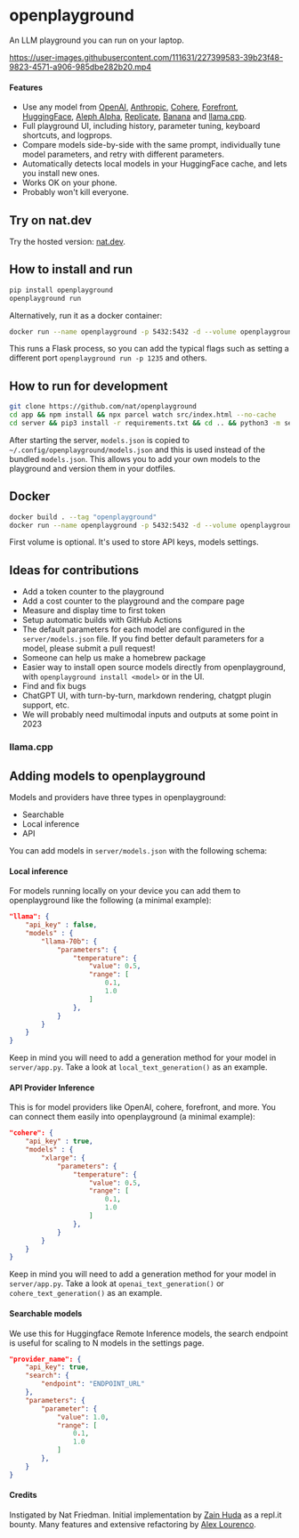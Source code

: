 # openplayground

An LLM playground you can run on your laptop.

https://user-images.githubusercontent.com/111631/227399583-39b23f48-9823-4571-a906-985dbe282b20.mp4

#### Features

- Use any model from [OpenAI](https://openai.com), [Anthropic](https://anthropic.com), [Cohere](https://cohere.com), [Forefront](https://forefront.ai), [HuggingFace](https://huggingface.co), [Aleph Alpha](https://aleph-alpha.com), [Replicate](https://replicate.com), [Banana](https://banana.dev) and [llama.cpp](https://github.com/ggerganov/llama.cpp).
- Full playground UI, including history, parameter tuning, keyboard shortcuts, and logprops.
- Compare models side-by-side with the same prompt, individually tune model parameters, and retry with different parameters.
- Automatically detects local models in your HuggingFace cache, and lets you install new ones.
- Works OK on your phone.
- Probably won't kill everyone.

## Try on nat.dev

Try the hosted version: [nat.dev](https://nat.dev).

## How to install and run

```sh
pip install openplayground
openplayground run
```

Alternatively, run it as a docker container:
```sh
docker run --name openplayground -p 5432:5432 -d --volume openplayground:/web/config natorg/openplayground
```

This runs a Flask process, so you can add the typical flags such as setting a different port `openplayground run -p 1235` and others.

## How to run for development

```sh
git clone https://github.com/nat/openplayground
cd app && npm install && npx parcel watch src/index.html --no-cache
cd server && pip3 install -r requirements.txt && cd .. && python3 -m server.app
```

After starting the server, `models.json` is copied to `~/.config/openplayground/models.json` and this is used instead of the bundled `models.json`. This allows you to add your own models to the playground and version them in your dotfiles.


## Docker

```sh
docker build . --tag "openplayground"
docker run --name openplayground -p 5432:5432 -d --volume openplayground:/web/config openplayground
```

First volume is optional. It's used to store API keys, models settings.

## Ideas for contributions

- Add a token counter to the playground
- Add a cost counter to the playground and the compare page
- Measure and display time to first token
- Setup automatic builds with GitHub Actions
- The default parameters for each model are configured in the `server/models.json` file. If you find better default parameters for a model, please submit a pull request!
- Someone can help us make a homebrew package
- Easier way to install open source models directly from openplayground, with `openplayground install <model>` or in the UI.
- Find and fix bugs
- ChatGPT UI, with turn-by-turn, markdown rendering, chatgpt plugin support, etc.
- We will probably need multimodal inputs and outputs at some point in 2023

### llama.cpp

## Adding models to openplayground

Models and providers have three types in openplayground:

- Searchable
- Local inference
- API

You can add models in `server/models.json` with the following schema:

#### Local inference

For models running locally on your device you can add them to openplayground like the following (a minimal example):

```json
"llama": {
    "api_key" : false,
    "models" : {
        "llama-70b": {
            "parameters": {
                "temperature": {
                    "value": 0.5,
                    "range": [
                        0.1,
                        1.0
                    ]
                },
            }
        }
    }
}
```

Keep in mind you will need to add a generation method for your model in `server/app.py`. Take a look at `local_text_generation()` as an example.

#### API Provider Inference

This is for model providers like OpenAI, cohere, forefront, and more. You can connect them easily into openplayground (a minimal example):

```json
"cohere": {
    "api_key" : true,
    "models" : {
        "xlarge": {
            "parameters": {
                "temperature": {
                    "value": 0.5,
                    "range": [
                        0.1,
                        1.0
                    ]
                },
            }
        }
    }
}
```

Keep in mind you will need to add a generation method for your model in `server/app.py`. Take a look at `openai_text_generation()` or `cohere_text_generation()` as an example.

#### Searchable models

We use this for Huggingface Remote Inference models, the search endpoint is useful for scaling to N models in the settings page.

```json
"provider_name": {
    "api_key": true,
    "search": {
        "endpoint": "ENDPOINT_URL"
    },
    "parameters": {
        "parameter": {
            "value": 1.0,
            "range": [
                0.1,
                1.0
            ]
        },
    }
}
```

#### Credits

Instigated by Nat Friedman. Initial implementation by [Zain Huda](https://github.com/zainhuda) as a repl.it bounty. Many features and extensive refactoring by [Alex Lourenco](https://github.com/AlexanderLourenco).
